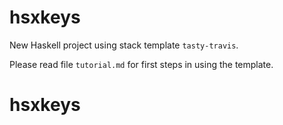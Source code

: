 hsxkeys
==========

New Haskell project using stack template `tasty-travis`.

Please read file `tutorial.md` for first steps in using the template.
# hsxkeys

